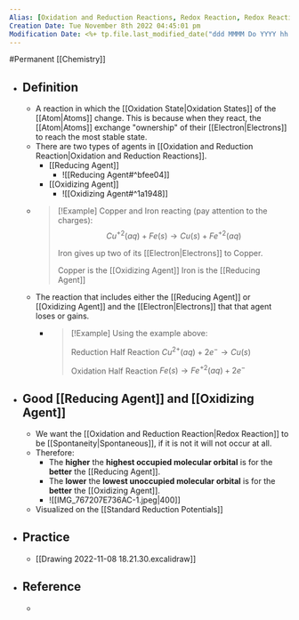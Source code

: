 ```yaml
---
Alias: [Oxidation and Reduction Reactions, Redox Reaction, Redox Reactions]
Creation Date: Tue November 8th 2022 04:45:01 pm 
Modification Date: <%+ tp.file.last_modified_date("ddd MMMM Do YYYY hh:mm:ss a") %>
---
```

#Permanent [[Chemistry]]

- ## Definition
	- A reaction in which the [[Oxidation State|Oxidation States]] of the [[Atom|Atoms]] change. This is because when they react, the [[Atom|Atoms]] exchange "ownership" of their [[Electron|Electrons]] to reach the most stable state.
	- There are two types of agents in [[Oxidation and Reduction Reaction|Oxidation and Reduction Reactions]].
		- [[Reducing Agent]]
			-  ![[Reducing Agent#^bfee04]]
		- [[Oxidizing Agent]]
			-  ![[Oxidizing Agent#^1a1948]]
	- > [!Example]
	  > Copper and Iron reacting (pay attention to the charges):
	  > $$Cu^{+2}(aq) + Fe(s) \rightarrow Cu(s) + Fe^{+2}(aq)$$
	  > 
	  > Iron gives up two of its [[Electron|Electrons]] to Copper.
	  > 
	  > Copper is the [[Oxidizing Agent]]
	  > Iron is the [[Reducing Agent]]
	- The reaction that includes either the [[Reducing Agent]] or [[Oxidizing Agent]] and the [[Electron|Electrons]] that that agent loses or gains.
		- > [!Example]
		  > Using the example above:
		  > 
		  > Reduction Half Reaction
		  > $Cu^{2+}(aq) + 2e^- \rightarrow Cu(s)$
		  > 
		  > Oxidation Half Reaction
		  > $Fe(s) \rightarrow Fe^{+2}(aq) + 2e^-$
- ## Good [[Reducing Agent]] and [[Oxidizing Agent]]
	- We want the [[Oxidation and Reduction Reaction|Redox Reaction]] to be [[Spontaneity|Spontaneous]], if it is not it will not occur at all.
	- Therefore: 
		- The **higher** the **highest occupied molecular orbital** is for the **better** the [[Reducing Agent]].
		- The **lower** the **lowest unoccupied molecular orbital** is for the **better** the [[Oxidizing Agent]].
		- ![[IMG_767207E736AC-1.jpeg|400]]
	- Visualized on the [[Standard Reduction Potentials]]
- ## Practice
	- [[Drawing 2022-11-08 18.21.30.excalidraw]]
- ## Reference
	- 